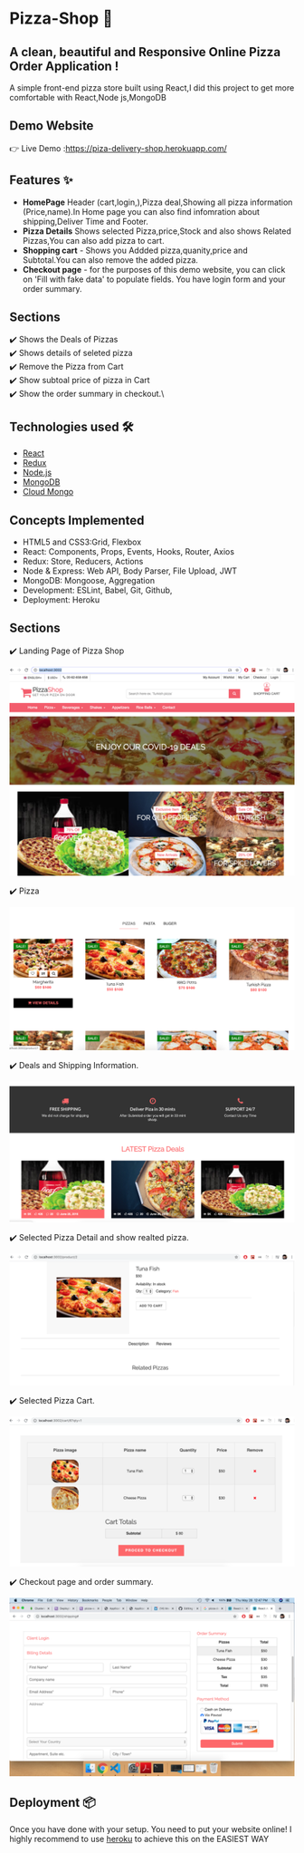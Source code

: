 # Pizza-Shop 🍕
## A clean, beautiful and Responsive Online Pizza Order Application !

A simple front-end pizza store built using React,I did this project to get more comfortable with React,Node js,MongoDB



## Demo Website
👉 Live Demo :https://piza-delivery-shop.herokuapp.com/



## Features ✨
* **HomePage** Header (cart,login,),Pizza deal,Showing all pizza information (Price,name).In Home page you can also find infomration about shipping,Deliver Time and Footer.
* **Pizza Details** Shows selected Pizza,price,Stock and also shows Related Pizzas,You can also add pizza to cart.
* **Shopping cart** - Shows you Addded pizza,quanity,price and Subtotal.You can also remove  the added pizza.
* **Checkout page** - for the purposes of this demo website, you can click on 'Fill with fake data' to populate fields. You have login form and your order summary.

## Sections 
✔️ Shows the Deals of Pizzas\
✔️ Shows details of seleted pizza \
✔️ Remove the Pizza from Cart\
✔️ Show subtoal price of  pizza in Cart\
✔️ Show the order summary in checkout.\ 

## Technologies used 🛠️
- [React](https://reactjs.org/)
- [Redux](https://redux.js.org/) 
- [Node.js](https://redux.js.org/) 
- [MongoDB](https://www.mongodb.com/) 
- [Cloud Mongo](https://www.mongodb.com/cloud) 

## Concepts Implemented
- HTML5 and CSS3:Grid, Flexbox
- React: Components, Props, Events, Hooks, Router, Axios
- Redux: Store, Reducers, Actions
- Node & Express: Web API, Body Parser, File Upload, JWT
- MongoDB: Mongoose, Aggregation
- Development: ESLint, Babel, Git, Github,
- Deployment: Heroku


## Sections 
✔️ Landing Page of Pizza Shop

<p align="center"> 
  <kbd>
  	<a href="#" target="_blank">
		<img src="slider.png"></img>
	</a>
  </kbd>
</p>

✔️ Pizza  

<p align="center"> 
  <kbd>
  	<a href="#" target="_blank">
		<img src="Pizza Details.png"></img>
	</a>
  </kbd>
</p>

✔️ Deals and Shipping Information. 

<p align="center"> 
  <kbd>
  	<a href="#" target="_blank">
		<img src="Deals.png"></img>
	</a>
  </kbd>
</p>

✔️ Selected Pizza Detail and show realted pizza.

<p align="center"> 
  <kbd>
  	<a href="#" target="_blank">
		<img src="Details.png"></img>
	</a>
  </kbd>
</p>

✔️ Selected Pizza Cart.

<p align="center"> 
  <kbd>
  	<a href="#" target="_blank">
		<img src="Cart.png"></img>
	</a>
  </kbd>
</p>

✔️ Checkout page and order summary.

<p align="center"> 
  <kbd>
  	<a href="#" target="_blank">
		<img src="checkout.png"></img>
	</a>
  </kbd>
</p>

## Deployment 📦 
Once you have done with your setup. You need to put your website online!
I highly recommend to use [heroku](https://devcenter.heroku.com/articles/nodejs-support/) to achieve this on the EASIEST WAY

